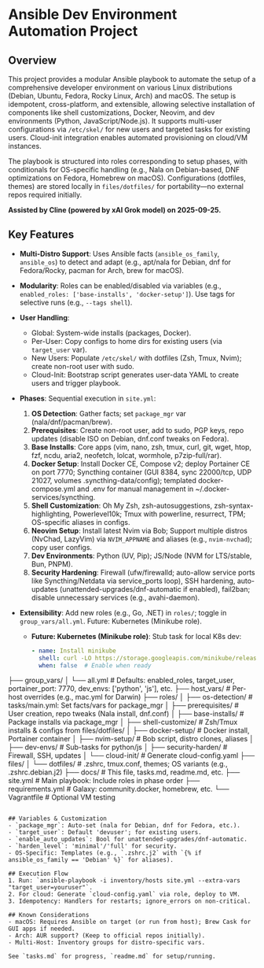 # Ansible Dev Environment Automation Project

## Overview
This project provides a modular Ansible playbook to automate the setup of a comprehensive developer environment on various Linux distributions (Debian, Ubuntu, Fedora, Rocky Linux, Arch) and macOS. The setup is idempotent, cross-platform, and extensible, allowing selective installation of components like shell customizations, Docker, Neovim, and dev environments (Python, JavaScript/Node.js). It supports multi-user configurations via `/etc/skel/` for new users and targeted tasks for existing users. Cloud-init integration enables automated provisioning on cloud/VM instances.

The playbook is structured into roles corresponding to setup phases, with conditionals for OS-specific handling (e.g., Nala on Debian-based, DNF optimizations on Fedora, Homebrew on macOS). Configurations (dotfiles, themes) are stored locally in `files/dotfiles/` for portability—no external repos required initially.

**Assisted by Cline (powered by xAI Grok model) on 2025-09-25.**

## Key Features
- **Multi-Distro Support**: Uses Ansible facts (`ansible_os_family`, `ansible_os`) to detect and adapt (e.g., apt/nala for Debian, dnf for Fedora/Rocky, pacman for Arch, brew for macOS).
- **Modularity**: Roles can be enabled/disabled via variables (e.g., `enabled_roles: ['base-installs', 'docker-setup']`). Use tags for selective runs (e.g., `--tags shell`).
- **User Handling**:
  - Global: System-wide installs (packages, Docker).
  - Per-User: Copy configs to home dirs for existing users (via `target_user` var).
  - New Users: Populate `/etc/skel/` with dotfiles (Zsh, Tmux, Nvim); create non-root user with sudo.
  - Cloud-Init: Bootstrap script generates user-data YAML to create users and trigger playbook.
- **Phases**: Sequential execution in `site.yml`:
  1. **OS Detection**: Gather facts; set `package_mgr` var (nala/dnf/pacman/brew).
  2. **Prerequisites**: Create non-root user, add to sudo, PGP keys, repo updates (disable ISO on Debian, dnf.conf tweaks on Fedora).
  3. **Base Installs**: Core apps (vim, nano, zsh, tmux, curl, git, wget, htop, fzf, ncdu, aria2, neofetch, lolcat, wormhole, p7zip-full/rar).
  4. **Docker Setup**: Install Docker CE, Compose v2; deploy Portainer CE on port 7770; Syncthing container (GUI 8384, sync 22000/tcp, UDP 21027, volumes .syncthing-data/config); templated docker-compose.yml and .env for manual management in ~/.docker-services/syncthing.
  5. **Shell Customization**: Oh My Zsh, zsh-autosuggestions, zsh-syntax-highlighting, Powerlevel10k; Tmux with powerline, resurrect, TPM; OS-specific aliases in configs.
  6. **Neovim Setup**: Install latest Nvim via Bob; Support multiple distros (NvChad, LazyVim) via `NVIM_APPNAME` and aliases (e.g., `nvim-nvchad`); copy user configs.
  7. **Dev Environments**: Python (UV, Pip); JS/Node (NVM for LTS/stable, Bun, PNPM).
  8. **Security Hardening**: Firewall (ufw/firewalld; auto-allow service ports like Syncthing/Netdata via service_ports loop), SSH hardening, auto-updates (unattended-upgrades/dnf-automatic if enabled), fail2ban; disable unnecessary services (e.g., avahi-daemon).
- **Extensibility**: Add new roles (e.g., Go, .NET) in `roles/`; toggle in `group_vars/all.yml`. Future: Kubernetes (Minikube role).

  - **Future: Kubernetes (Minikube role)**: Stub task for local K8s dev:
    ```yaml
    - name: Install minikube
      shell: curl -LO https://storage.googleapis.com/minikube/releases/latest/minikube-linux-amd64 && install -o root -g root -m 755 minikube-linux-amd64 /usr/local/bin/minikube
      when: false  # Enable when ready
    ```
├── group_vars/
│   └── all.yml                # Defaults: enabled_roles, target_user, portainer_port: 7770, dev_envs: ['python', 'js'], etc.
├── host_vars/                 # Per-host overrides (e.g., mac.yml for Darwin)
├── roles/
│   ├── os-detection/          # tasks/main.yml: Set facts/vars for package_mgr
│   ├── prerequisites/         # User creation, repo tweaks (Nala install, dnf.conf)
│   ├── base-installs/         # Package installs via package_mgr
│   ├── shell-customize/       # Zsh/Tmux installs & configs from files/dotfiles/
│   ├── docker-setup/          # Docker install, Portainer container
│   ├── nvim-setup/            # Bob script, distro clones, aliases
│   ├── dev-envs/              # Sub-tasks for python/js
│   ├── security-harden/       # Firewall, SSH, updates
│   └── cloud-init/            # Generate cloud-config.yaml
├── files/
│   └── dotfiles/              # .zshrc, tmux.conf, themes; OS variants (e.g., .zshrc.debian.j2)
├── docs/                      # This file, tasks.md, readme.md, etc.
├── site.yml                   # Main playbook: Include roles in phase order
├── requirements.yml           # Galaxy: community.docker, homebrew, etc.
└── Vagrantfile                # Optional VM testing
```

## Variables & Customization
- `package_mgr`: Auto-set (nala for Debian, dnf for Fedora, etc.).
- `target_user`: Default 'devuser'; for existing users.
- `enable_auto_updates`: Bool for unattended-upgrades/dnf-automatic.
- `harden_level`: 'minimal'/'full' for security.
- OS-Specific: Templates (e.g., `.zshrc.j2` with `{% if ansible_os_family == 'Debian' %}` for aliases).

## Execution Flow
1. Run: `ansible-playbook -i inventory/hosts site.yml --extra-vars "target_user=youruser"`.
2. For cloud: Generate `cloud-config.yaml` via role, deploy to VM.
3. Idempotency: Handlers for restarts; ignore_errors on non-critical.

## Known Considerations
- macOS: Requires Ansible on target (or run from host); Brew Cask for GUI apps if needed.
- Arch: AUR support? (Keep to official repos initially).
- Multi-Host: Inventory groups for distro-specific vars.

See `tasks.md` for progress, `readme.md` for setup/running.
